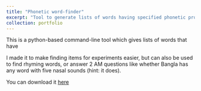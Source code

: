 ```yaml
---
title: "Phonetic word-finder"
excerpt: "Tool to generate lists of words having specified phonetic properties"
collection: portfolio
---
```

This is a python-based command-line tool which gives lists of words that have  

I made it to make finding items for experiments easier, but can also be used to find rhyming words, or answer 2 AM questions like whether Bangla has any word with five nasal sounds (hint: it does).


You can download it [here](https://github.com/auromitamitra/Bengali_Word_Finder)
